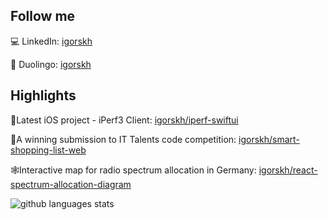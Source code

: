 ## Follow me

💻 LinkedIn: [igorskh](https://linkedin.com/in/igorskh)

🦉 Duolingo: [igorskh](https://duolingo.com/igorskh)

## Highlights
🍏Latest iOS project - iPerf3 Client: [igorskh/iperf-swiftui](https://github.com/igorskh/iperf-swiftui)

🏅A winning submission to IT Talents code competition: [igorskh/smart-shopping-list-web](https://github.com/igorskh/smart-shopping-list-web)

🕸Interactive map for radio spectrum allocation in Germany: [igorskh/react-spectrum-allocation-diagram](https://github.com/igorskh/react-spectrum-allocation-diagram)

![github languages stats](https://github-readme-stats.vercel.app/api/top-langs/?username=igorskh&layout=compact&theme=blue-green&hide=c,html)
